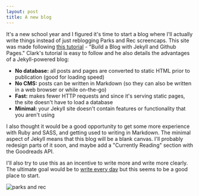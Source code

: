 ```yaml
---
layout: post
title: A new blog
---
```


It's a new school year and I figured it's time to start a blog where I'll actually write things instead of just reblogging Parks and Rec screencaps. This site was made following [this tutorial](http://www.smashingmagazine.com/2014/08/01/build-blog-jekyll-github-pages/) - "Build a Blog with Jekyll and Github Pages." Clark's tutorial is easy to follow and he also details the advantages of a Jekyll-powered blog:

* **No database:** all posts and pages are converted to static HTML prior to publication (good for loading speed)
* **No CMS:** posts can be written in Markdown (so they can also be written in a web browser or while on-the-go)
* **Fast:** makes fewer HTTP requests and since it's serving static pages, the site doesn't have to load a database
* **Minimal:** your Jekyll site doesn't contain features or functionality that you aren't using

I also thought it would be a good opportunity to get some more experience with Ruby and SASS, and getting used to writing in Markdown. The minimal aspect of Jekyll means that this blog will be a blank canvas. I'll probably redesign parts of it soon, and maybe add a "Currently Reading" section with the Goodreads API.

I'll also try to use this as an incentive to write more and write more clearly. The ultimate goal would be to [write every day](http://t.co/eBECUHnDfh) but this seems to be a good place to start.

![parks and rec](http://38.media.tumblr.com/f72c245bd10efe88349c5b203d0701a2/tumblr_mozcv7ytOH1ruhi5ho2_500.jpg)